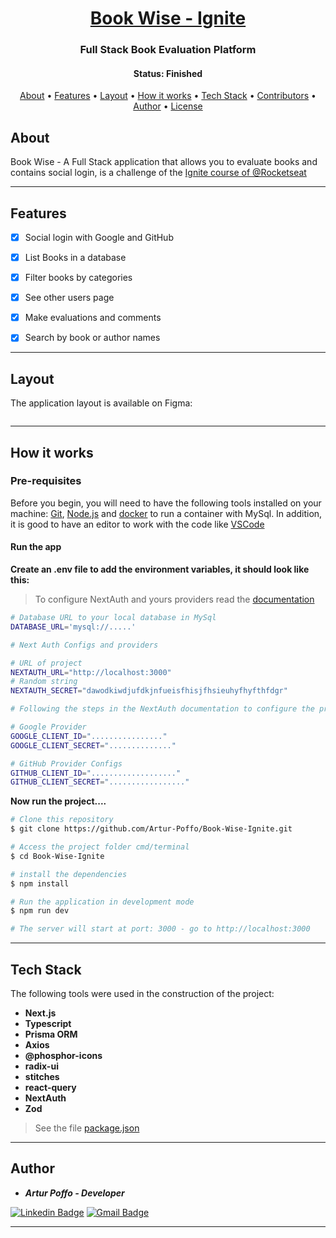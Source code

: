 <h1 align="center">
  <a href="#">Book Wise - Ignite</a>
</h1>

<h3 align="center">
    Full Stack Book Evaluation Platform
</h3>

<h4 align="center"> 
	 Status: Finished
</h4>

<p align="center">
 <a href="#about">About</a> •
 <a href="#features">Features</a> •
 <a href="#layout">Layout</a> • 
 <a href="#how-it-works">How it works</a> • 
 <a href="#tech-stack">Tech Stack</a> • 
 <a href="#contributors">Contributors</a> • 
 <a href="#author">Author</a> • 
 <a href="#user-content-license">License</a>
</p>


## About

Book Wise - A Full Stack application that allows you to evaluate books and contains social login, is a challenge of the [Ignite course of @Rocketseat](https://www.rocketseat.com.br/ignite)

---

## Features

- [x] Social login with Google and GitHub
- [x] List Books in a database
- [x] Filter books by categories
- [x] See other users page
- [x] Make evaluations and comments
- [x] Search by book or author names


---

## Layout

The application layout is available on Figma:

<a href="https://www.figma.com/file/jTau6bMNSF10GkqwYAbuLA/BookWise/duplicate">
  <img alt="" src="https://img.shields.io/badge/Acessar%20Layout%20-Figma-%2304D361">
</a>

---

## How it works

### Pre-requisites

Before you begin, you will need to have the following tools installed on your machine:
[Git](https://git-scm.com), [Node.js](https://nodejs.org/en/) and [docker](https://www.docker.com/) to run a container with MySql.
In addition, it is good to have an editor to work with the code like [VSCode](https://code.visualstudio.com/)

#### Run the app

**Create an .env file to add the environment variables, it should look like this:**

> To configure NextAuth and yours providers read the [documentation](https://next-auth.js.org/getting-started/introduction)

```bash
# Database URL to your local database in MySql
DATABASE_URL='mysql://.....'

# Next Auth Configs and providers

# URL of project
NEXTAUTH_URL="http://localhost:3000"
# Random string
NEXTAUTH_SECRET="dawodkiwdjufdkjnfueisfhisjfhsieuhyfhyfthfdgr"

# Following the steps in the NextAuth documentation to configure the providers is a bit of a long explanation :(

# Google Provider
GOOGLE_CLIENT_ID="................"
GOOGLE_CLIENT_SECRET=".............."

# GitHub Provider Configs
GITHUB_CLIENT_ID="..................."
GITHUB_CLIENT_SECRET="................."
```

**Now run the project....**

```bash
# Clone this repository
$ git clone https://github.com/Artur-Poffo/Book-Wise-Ignite.git

# Access the project folder cmd/terminal
$ cd Book-Wise-Ignite

# install the dependencies
$ npm install

# Run the application in development mode
$ npm run dev

# The server will start at port: 3000 - go to http://localhost:3000
```

---

## Tech Stack

The following tools were used in the construction of the project:

- **Next.js**
- **Typescript**
- **Prisma ORM**
- **Axios**
- **@phosphor-icons**
- **radix-ui**
- **stitches**
- **react-query**
- **NextAuth**
- **Zod**

> See the file  [package.json](https://github.com/Artur-Poffo/Book-Wise-Ignite/blob/main/package.json)

---

## Author

- _**Artur Poffo - Developer**_

[![Linkedin Badge](https://img.shields.io/badge/-Artur-blue?style=flat-square&logo=Linkedin&logoColor=white&link=https://www.linkedin.com/in/arturpoffo/)](https://www.linkedin.com/in/arturpoffo/)
[![Gmail Badge](https://img.shields.io/badge/-arturpoffop@gmail.com-c14438?style=flat-square&logo=Gmail&logoColor=white&link=mailto:tgmarinho@gmail.com)](mailto:arturpoffop@gmail.com)

---
